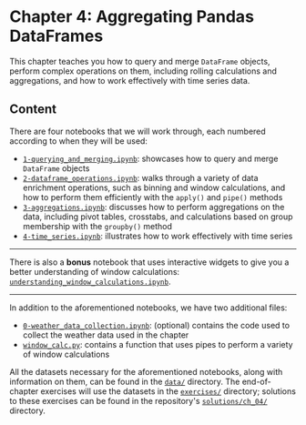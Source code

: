 # Chapter 4: Aggregating Pandas DataFrames

This chapter teaches you how to query and merge `DataFrame` objects, perform complex operations on them, including rolling calculations and aggregations, and how to work effectively with time series data.

## Content

There are four notebooks that we will work through, each numbered according to when they will be used:

- [`1-querying_and_merging.ipynb`](1-querying_and_merging.ipynb): showcases how to query and merge `DataFrame` objects
- [`2-dataframe_operations.ipynb`](2-dataframe_operations.ipynb): walks through a variety of data enrichment operations, such as binning and window calculations, and how to perform them efficiently with the `apply()` and `pipe()` methods 
- [`3-aggregations.ipynb`](3-aggregations.ipynb): discusses how to perform aggregations on the data, including pivot tables, crosstabs, and calculations based on group membership with the `groupby()` method
- [`4-time_series.ipynb`](4-time_series.ipynb): illustrates how to work effectively with time series

-----

There is also a **bonus** notebook that uses interactive widgets to give you a better understanding of window calculations: [`understanding_window_calculations.ipynb`](understanding_window_calculations.ipynb).

-----

In addition to the aforementioned notebooks, we have two additional files:
- [`0-weather_data_collection.ipynb`](0-weather_data_collection.ipynb): (optional) contains the code used to collect the weather data used in the chapter
- [`window_calc.py`](window_calc.py): contains a function that uses pipes to perform a variety of window calculations

All the datasets necessary for the aforementioned notebooks, along with information on them, can be found in the [`data/`](data) directory. The end-of-chapter exercises will use the datasets in the [`exercises/`](exercises) directory; solutions to these exercises can be found in the repository's [`solutions/ch_04/`](../solutions/ch_04) directory.

